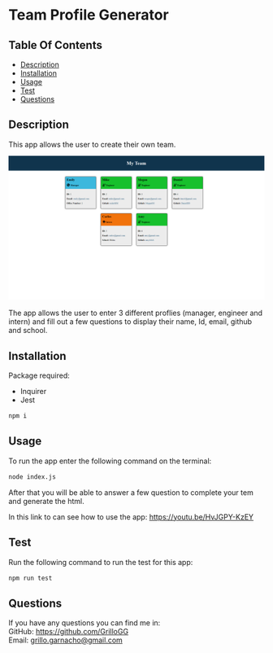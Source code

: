 # Team Profile Generator

## Table Of Contents
  - [Description](#description)
  - [Installation](#installation)
  - [Usage](#usage)
  - [Test](#test)
  - [Questions](#questions)

## Description
This app allows the user to create their own team.

![HTML home page](./img/htmlmainpage.png)

The app allows the user to enter 3 different proflies (manager, engineer and intern) and fill out a few questions to display their name, Id, email, github and school.

## Installation
Package required: </br>
- Inquirer
- Jest
```bash
npm i
```

## Usage
To run the app enter the following command on the terminal:
```bash
node index.js
```
After that you will be able to answer a few question to complete your tem and generate the html.</br>

In this link to can see how to use the app: https://youtu.be/HvJGPY-KzEY

## Test
Run the following command to run the test for this app:
```bash
npm run test
```

## Questions
If you have any questions you can find me in: </br>
GitHub: https://github.com/GrilloGG </br>
Email: grillo.garnacho@gmail.com

